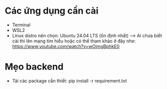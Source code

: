 # Các ứng dụng cần cài

- Terminal
- WSL2
- Linux distro nên chọn: Ubuntu 24.04 LTS (ổn định nhất)
  --> Ai chưa biết cài thì lên mạng tìm hiểu hoặc có thể tham khảo ở đây nhe:
  https://www.youtube.com/watch?v=wOimgBphkE0

# Mẹo backend

- Tải các package cần thiết: pip install -r requirement.txt
